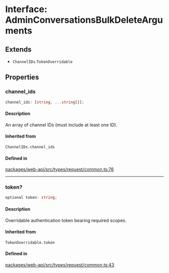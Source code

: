 # Interface: AdminConversationsBulkDeleteArguments

## Extends

- `ChannelIDs`.`TokenOverridable`

## Properties

### channel\_ids

```ts
channel_ids: [string, ...string[]];
```

#### Description

An array of channel IDs (must include at least one ID).

#### Inherited from

`ChannelIDs.channel_ids`

#### Defined in

[packages/web-api/src/types/request/common.ts:76](https://github.com/slackapi/node-slack-sdk/blob/main/packages/web-api/src/types/request/common.ts#L76)

***

### token?

```ts
optional token: string;
```

#### Description

Overridable authentication token bearing required scopes.

#### Inherited from

`TokenOverridable.token`

#### Defined in

[packages/web-api/src/types/request/common.ts:43](https://github.com/slackapi/node-slack-sdk/blob/main/packages/web-api/src/types/request/common.ts#L43)
